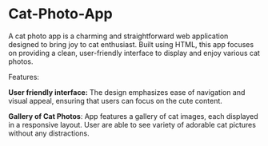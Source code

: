 # Cat-Photo-App
A cat photo app is a charming and straightforward web application designed to bring joy to cat enthusiast. Built using HTML, this app focuses on providing a clean, user-friendly interface to display and enjoy various cat photos. 


Features:

**User friendly interface:** The design emphasizes ease of navigation and visual appeal, ensuring that users can focus on the cute content.

**Gallery of Cat Photos**: App features a gallery of cat images, each displayed in a responsive layout. User are able to see variety of adorable cat pictures without any distractions. 



